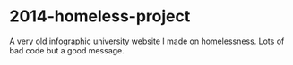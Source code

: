 # 2014-homeless-project
A very old infographic university website I made on homelessness. Lots of bad code but a good message.
